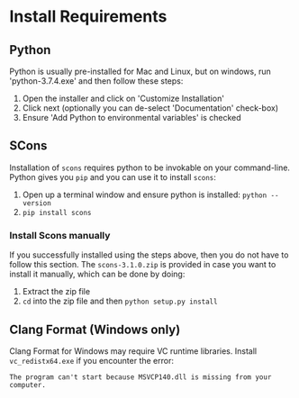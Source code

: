 # Install Requirements

## Python

Python is usually pre-installed for Mac and Linux, but on windows, run 'python-3.7.4.exe' and then follow these steps:

1. Open the installer and click on 'Customize Installation'
2. Click next (optionally you can de-select 'Documentation' check-box)
3. Ensure 'Add Python to environmental variables' is checked

## SCons

Installation of `scons` requires python to be invokable on your command-line. Python gives you `pip` and you can use it to install `scons`:

1. Open up a terminal window and ensure python is installed: `python --version`
2. `pip install scons`

### Install Scons manually

If you successfully installed using the steps above, then you do not have to follow this section. The `scons-3.1.0.zip` is provided in case you want to install it manually, which can be done by doing:

1. Extract the zip file
2. `cd` into the zip file and then `python setup.py install`

## Clang Format (Windows only)

Clang Format for Windows may require VC runtime libraries. Install `vc_redistx64.exe` if you encounter the error:

```
The program can't start because MSVCP140.dll is missing from your computer.
```
